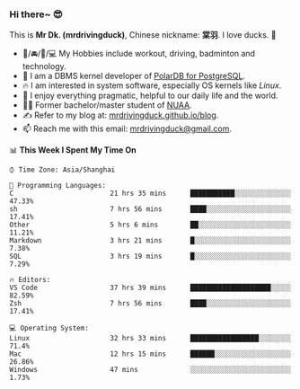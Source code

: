 ### Hi there~ 😎

This is **Mr Dk. (mrdrivingduck)**, Chinese nickname: **棠羽**. I love ducks. 🦆

- 💪/🚘/🏸/💻 My Hobbies include workout, driving, badminton and technology.
- 🍊 I am a DBMS kernel developer of [PolarDB for PostgreSQL](https://github.com/ApsaraDB/PolarDB-for-PostgreSQL).
- 🔥 I am interested in system software, especially OS kernels like *Linux*.
- 🔧 I enjoy everything pragmatic, helpful to our daily life and the world.
- 👨‍🎓 Former bachelor/master student of [NUAA](https://en.wikipedia.org/wiki/Nanjing_University_of_Aeronautics_and_Astronautics).
- ✍ Refer to my blog at: [mrdrivingduck.github.io/blog](https://www.mrdrivingduck.cn/blog/#/).
- 📫 Reach me with this email: [mrdrivingduck@gmail.com](mailto:mrdrivingduck@gmail.com).

<!--START_SECTION:waka-->
📊 **This Week I Spent My Time On** 

```text
⌚︎ Time Zone: Asia/Shanghai

💬 Programming Languages: 
C                        21 hrs 35 mins      ███████████░░░░░░░░░░░░░░   47.33% 
sh                       7 hrs 56 mins       ████░░░░░░░░░░░░░░░░░░░░░   17.41% 
Other                    5 hrs 6 mins        ██░░░░░░░░░░░░░░░░░░░░░░░   11.21% 
Markdown                 3 hrs 21 mins       █░░░░░░░░░░░░░░░░░░░░░░░░   7.38% 
SQL                      3 hrs 19 mins       █░░░░░░░░░░░░░░░░░░░░░░░░   7.29%

🔥 Editors: 
VS Code                  37 hrs 39 mins      ████████████████████░░░░░   82.59% 
Zsh                      7 hrs 56 mins       ████░░░░░░░░░░░░░░░░░░░░░   17.41%

💻 Operating System: 
Linux                    32 hrs 33 mins      █████████████████░░░░░░░░   71.4% 
Mac                      12 hrs 15 mins      ██████░░░░░░░░░░░░░░░░░░░   26.86% 
Windows                  47 mins             ░░░░░░░░░░░░░░░░░░░░░░░░░   1.73%

```


<!--END_SECTION:waka-->

<!-- ![Mr Dk.'s GitHub Stats](https://github-readme-stats.vercel.app/api?username=mrdrivingduck&count_private&show_icons=true&theme=buefy) -->

<!-- ![Most Used Languages](https://github-readme-stats.vercel.app/api/top-langs/?username=mrdrivingduck&exclude_repo=mips32-CPU,snort-tcp-socket&theme=buefy&layout=compact&langs_count=10) -->


<!--
**mrdrivingduck/mrdrivingduck** is a ✨ _special_ ✨ repository because its `README.md` (this file) appears on your GitHub profile.

Here are some ideas to get you started:

- 🔭 I’m currently working on ...
- 🌱 I’m currently learning ...
- 👯 I’m looking to collaborate on ...
- 🤔 I’m looking for help with ...
- 💬 Ask me about ...
- 📫 How to reach me: ...
- 😄 Pronouns: ...
- ⚡ Fun fact: ...
-->
